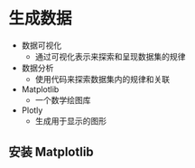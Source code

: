 # 生成数据

- 数据可视化
  - 通过可视化表示来探索和呈现数据集的规律
- 数据分析
  - 使用代码来探索数据集内的规律和关联
- Matplotlib
  - 一个数学绘图库
- Plotly
  - 生成用于显示的图形

## 安装 Matplotlib
